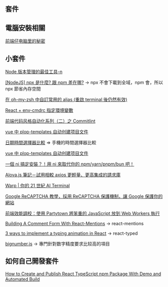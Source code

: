 ## 套件

## 電腦安裝相關

[前端仔电脑里的秘密](https://juejin.cn/post/7187272143657730108#heading-24)

## 小套件

[Node 版本管理的最佳工具-n](https://medium.com/%E4%BC%81%E9%B5%9D%E4%B9%9F%E6%87%82%E7%A8%8B%E5%BC%8F%E8%A8%AD%E8%A8%88/node%E7%89%88%E6%9C%AC%E7%AE%A1%E7%90%86%E7%9A%84%E6%9C%80%E4%BD%B3%E5%B7%A5%E5%85%B7-n-52f90b6bc91f)

[[NodeJS] npx 是什麼? 跟 npm 差在哪?](https://medium.com/itsems-frontend/whats-npx-e83400efe7f8) -> npx 不會下載到全域，npm 會，所以 npx 節省內存空間

[在 oh-my-zsh 中自訂常用的 alias (重啟 terminal 後仍然有效)](https://huiming.coderbridge.io/2021/08/24/oh-my-zsh-aliases/)

[React + env-cmdrc 指定環境變數](https://hackmd.io/@yellow/S1xr1meRt)

[前端代码风格自动化系列（二）之 Commitlint](https://segmentfault.com/a/1190000017790694)

[vue 中 plop-templates 自动创建项目文件](https://blog.csdn.net/qq_41833439/article/details/110064639)

[日期時間選擇器比較](https://hackmd.io/@Not/DatetimePicker?fbclid=IwAR3qnYegMkmXu8Kh1i8PRlnZQehJI79rGb5yky0_D7cJ9F5KcNJobdJPY54) => 手機的時間選擇器比較

[vue 中 plop-templates 自动创建项目文件](https://blog.csdn.net/qq_41833439/article/details/110064639)

[一個 ni 搞定安裝？！用 ni 來取代你的 npm/yarn/pnpm/bun 吧！](https://israynotarray.com/nodejs/20221127/2847196536/)

[Alova.js 筆記－試用相較 axios 更輕量、更高集成的請求庫](https://uu9924079.medium.com/alova-js-%E7%AD%86%E8%A8%98-%E8%A9%A6%E7%94%A8%E7%9B%B8%E8%BC%83-axios-%E6%9B%B4%E8%BC%95%E9%87%8F-%E6%9B%B4%E9%AB%98%E9%9B%86%E6%88%90%E7%9A%84%E8%AB%8B%E6%B1%82%E5%BA%AB-546ec5424df9)

[Warp | 你的 21 世紀 AI Terminal](https://blog.errorbaker.tw/posts/benben/12-warp/)

[Google ReCAPTCHA 教學，採用 ReCAPTCHA 保護機制，讓 Google 保護你的網站](https://kamadiam.com/recaptcha-%E6%95%99%E5%AD%B8%EF%BC%8C%E8%AE%93-google-%E4%BF%9D%E8%AD%B7%E4%BD%A0%E7%9A%84%E7%B6%B2%E7%AB%99/)

[前端效能調校：使用 Partytown 將笨重的 JavaScript 放到 Web Workers 執行](https://blog.miniasp.com/post/2023/01/27/Partytown-Run-Third-Party-Scripts-From-Web-Worker)

[Building A Comment Form With React-Mentions](https://blog.openreplay.com/building-a-comment-form-with-react-mentions/) -> react-mentions

[3 ways to implement a typing animation in React](https://blog.logrocket.com/3-ways-implement-typing-animation-react/) -> react-typed

[bignumber.js](https://github.com/MikeMcl/bignumber.js/) -> 專門針對数字精度要求比较高的項目

## 如何自己開發套件

[How to Create and Publish React TypeScript npm Package With Demo and Automated Build](https://betterprogramming.pub/how-to-create-and-publish-react-typescript-npm-package-with-demo-and-automated-build-80c40ec28aca)
